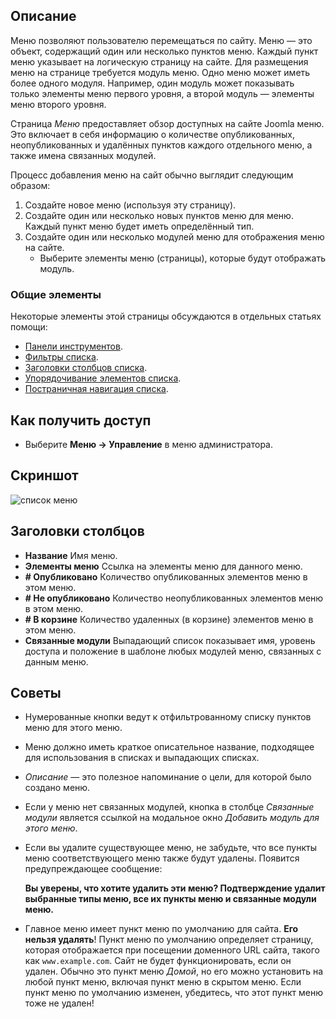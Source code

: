 <!-- Filename: Help4.x:Menus / Display title: Меню -->

## Описание

Меню позволяют пользователю перемещаться по сайту. Меню — это объект, содержащий один или несколько пунктов меню. Каждый пункт меню указывает на логическую страницу на сайте. Для размещения меню на странице требуется модуль меню. Одно меню может иметь более одного модуля. Например, один модуль может показывать только элементы меню первого уровня, а второй модуль — элементы меню второго уровня.

Страница *Меню* предоставляет обзор доступных на сайте Joomla меню. Это включает в себя информацию о количестве опубликованных, неопубликованных и удалённых пунктов каждого отдельного меню, а также имена связанных модулей.

Процесс добавления меню на сайт обычно выглядит следующим образом:

1. Создайте новое меню (используя эту страницу).
2. Создайте один или несколько новых пунктов меню для меню. Каждый пункт меню будет иметь определённый тип.
3. Создайте один или несколько модулей меню для отображения меню на сайте.
   - Выберите элементы меню (страницы), которые будут отображать модуль.

### Общие элементы

Некоторые элементы этой страницы обсуждаются в отдельных статьях помощи:

* [Панели инструментов](jdocmanual?article=help/common-elements/toolbars).
* [Фильтры списка](jdocmanual?article=help/common-elements/list-filters).
* [Заголовки столбцов списка](jdocmanual?article=help/common-elements/list-column-headers).
* [Упорядочивание элементов списка](jdocmanual?article=help/common-elements/list-ordering).
* [Постраничная навигация списка](jdocmanual?article=help/common-elements/list-pagination).

## Как получить доступ

- Выберите **Меню → Управление** в меню администратора.

## Скриншот

![список меню](../../../ru/images/menus/menus-list.png)

## Заголовки столбцов

- **Название** Имя меню.
- **Элементы меню** Ссылка на элементы меню для данного меню.
- **\# Опубликовано** Количество опубликованных элементов меню в этом меню.
- **\# Не опубликовано** Количество неопубликованных элементов меню в этом меню.
- **\# В корзине** Количество удаленных (в корзине) элементов меню в этом меню.
- **Связанные модули** Выпадающий список показывает имя, уровень доступа и положение в шаблоне любых модулей меню, связанных с данным меню.

## Советы
- Нумерованные кнопки ведут к отфильтрованному списку пунктов меню для этого меню.
- Меню должно иметь краткое описательное название, подходящее для использования в списках и выпадающих списках.
- *Описание* — это полезное напоминание о цели, для которой было создано меню.
- Если у меню нет связанных модулей, кнопка в столбце *Связанные модули* является ссылкой на модальное окно *Добавить модуль для этого меню*.
- Если вы удалите существующее меню, не забудьте, что все пункты меню соответствующего меню также будут удалены. Появится предупреждающее сообщение:

  **Вы уверены, что хотите удалить эти меню? Подтверждение удалит выбранные типы меню, все их пункты меню и связанные модули меню.**
- Главное меню имеет пункт меню по умолчанию для сайта. **Его нельзя удалять**! Пункт меню по умолчанию определяет страницу, которая отображается при посещении доменного URL сайта, такого как `www.example.com`. Сайт не будет функционировать, если он удален. Обычно это пункт меню *Домой*, но его можно установить на любой пункт меню, включая пункт меню в скрытом меню. Если пункт меню по умолчанию изменен, убедитесь, что этот пункт меню тоже не удален!

